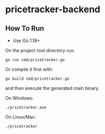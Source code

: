 # pricetracker-backend

## How To Run
- Use Go 1.18+

On the project root directory run:

```
go run cmd/pricetracker.go
```
Or compile it first with:

```
go build cmd/pricetracker.go
```
and then execute the generated main binary.

On Windows:
```
./pricetracker.exe
```
On Linux/Mac:
```
./pricetracker
```